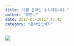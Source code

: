 ```yaml
---
title: "5월 온라인 소식지입니다."
author: "장한나"
date: 2017-05-10T17:47:43
category: "온라인소식지"
---
```


![](/files/attach//www.hhakorea.org/news/201705/201705.jpg)
